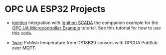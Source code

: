 # OPC UA ESP32 Projects

* [ignition](ignition) Integration with [Ignition SCADA](https://inductiveautomation.com/ignition/) the companion example for the [OPC UA Microcontroller Example](https://realtimelogic.com/ba/opcua/integrations/esp32.html) tutorial. See this tutorial for how to use this code.

* [1wire](1wire/README.md) Publish temperature from DS18B20 sensors with OPCUA PubSub over MQTT.
